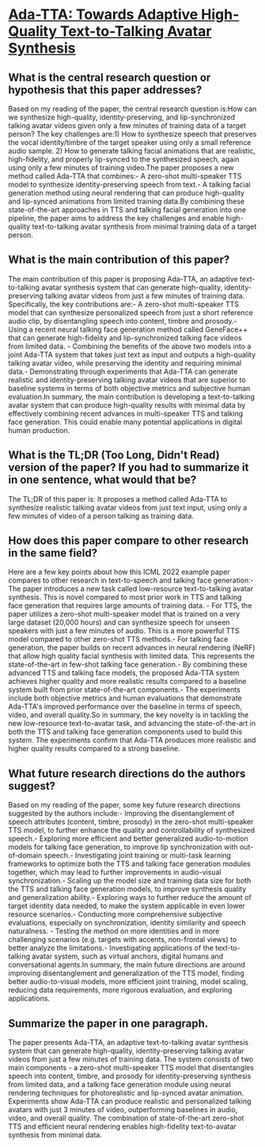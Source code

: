 # [Ada-TTA: Towards Adaptive High-Quality Text-to-Talking Avatar Synthesis](https://arxiv.org/abs/2306.03504)

## What is the central research question or hypothesis that this paper addresses?

Based on my reading of the paper, the central research question is:How can we synthesize high-quality, identity-preserving, and lip-synchronized talking avatar videos given only a few minutes of training data of a target person? The key challenges are:1) How to synthesize speech that preserves the vocal identity/timbre of the target speaker using only a small reference audio sample. 2) How to generate talking facial animations that are realistic, high-fidelity, and properly lip-synced to the synthesized speech, again using only a few minutes of training video.The paper proposes a new method called Ada-TTA that combines:- A zero-shot multi-speaker TTS model to synthesize identity-preserving speech from text.- A talking facial generation method using neural rendering that can produce high-quality and lip-synced animations from limited training data.By combining these state-of-the-art approaches in TTS and talking facial generation into one pipeline, the paper aims to address the key challenges and enable high-quality text-to-talking avatar synthesis from minimal training data of a target person.


## What is the main contribution of this paper?

The main contribution of this paper is proposing Ada-TTA, an adaptive text-to-talking avatar synthesis system that can generate high-quality, identity-preserving talking avatar videos from just a few minutes of training data. Specifically, the key contributions are:- A zero-shot multi-speaker TTS model that can synthesize personalized speech from just a short reference audio clip, by disentangling speech into content, timbre and prosody.- Using a recent neural talking face generation method called GeneFace++ that can generate high-fidelity and lip-synchronized talking face videos from limited data. - Combining the benefits of the above two models into a joint Ada-TTA system that takes just text as input and outputs a high-quality talking avatar video, while preserving the identity and requiring minimal data.- Demonstrating through experiments that Ada-TTA can generate realistic and identity-preserving talking avatar videos that are superior to baseline systems in terms of both objective metrics and subjective human evaluation.In summary, the main contribution is developing a text-to-talking avatar system that can produce high-quality results with minimal data by effectively combining recent advances in multi-speaker TTS and talking face generation. This could enable many potential applications in digital human production.


## What is the TL;DR (Too Long, Didn't Read) version of the paper? If you had to summarize it in one sentence, what would that be?

The TL;DR of this paper is: It proposes a method called Ada-TTA to synthesize realistic talking avatar videos from just text input, using only a few minutes of video of a person talking as training data.


## How does this paper compare to other research in the same field?

Here are a few key points about how this ICML 2022 example paper compares to other research in text-to-speech and talking face generation:- The paper introduces a new task called low-resource text-to-talking avatar synthesis. This is novel compared to most prior work in TTS and talking face generation that requires large amounts of training data. - For TTS, the paper utilizes a zero-shot multi-speaker model that is trained on a very large dataset (20,000 hours) and can synthesize speech for unseen speakers with just a few minutes of audio. This is a more powerful TTS model compared to other zero-shot TTS methods.- For talking face generation, the paper builds on recent advances in neural rendering (NeRF) that allow high quality facial synthesis with limited data. This represents the state-of-the-art in few-shot talking face generation.- By combining these advanced TTS and talking face models, the proposed Ada-TTA system achieves higher quality and more realistic results compared to a baseline system built from prior state-of-the-art components.- The experiments include both objective metrics and human evaluations that demonstrate Ada-TTA's improved performance over the baseline in terms of speech, video, and overall quality.So in summary, the key novelty is in tackling the new low-resource text-to-avatar task, and advancing the state-of-the-art in both the TTS and talking face generation components used to build this system. The experiments confirm that Ada-TTA produces more realistic and higher quality results compared to a strong baseline.


## What future research directions do the authors suggest?

Based on my reading of the paper, some key future research directions suggested by the authors include:- Improving the disentanglement of speech attributes (content, timbre, prosody) in the zero-shot multi-speaker TTS model, to further enhance the quality and controllability of synthesized speech.- Exploring more efficient and better generalized audio-to-motion models for talking face generation, to improve lip synchronization with out-of-domain speech.- Investigating joint training or multi-task learning frameworks to optimize both the TTS and talking face generation modules together, which may lead to further improvements in audio-visual synchronization.- Scaling up the model size and training data size for both the TTS and talking face generation models, to improve synthesis quality and generalization ability.- Exploring ways to further reduce the amount of target identity data needed, to make the system applicable in even lower resource scenarios.- Conducting more comprehensive subjective evaluations, especially on synchronization, identity similarity and speech naturalness. - Testing the method on more identities and in more challenging scenarios (e.g. targets with accents, non-frontal views) to better analyze the limitations.- Investigating applications of the text-to-talking avatar system, such as virtual anchors, digital humans and conversational agents.In summary, the main future directions are around improving disentanglement and generalization of the TTS model, finding better audio-to-visual models, more efficient joint training, model scaling, reducing data requirements, more rigorous evaluation, and exploring applications.


## Summarize the paper in one paragraph.

The paper presents Ada-TTA, an adaptive text-to-talking avatar synthesis system that can generate high-quality, identity-preserving talking avatar videos from just a few minutes of training data. The system consists of two main components - a zero-shot multi-speaker TTS model that disentangles speech into content, timbre, and prosody for identity-preserving synthesis from limited data, and a talking face generation module using neural rendering techniques for photorealistic and lip-synced avatar animation. Experiments show Ada-TTA can produce realistic and personalized talking avatars with just 3 minutes of video, outperforming baselines in audio, video, and overall quality. The combination of state-of-the-art zero-shot TTS and efficient neural rendering enables high-fidelity text-to-avatar synthesis from minimal data.

